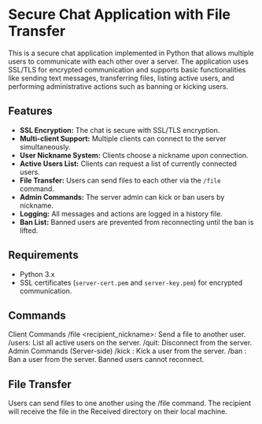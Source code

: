 # Secure Chat Application with File Transfer

This is a secure chat application implemented in Python that allows multiple users to communicate with each other over a server. The application uses SSL/TLS for encrypted communication and supports basic functionalities like sending text messages, transferring files, listing active users, and performing administrative actions such as banning or kicking users.

## Features

- **SSL Encryption:** The chat is secure with SSL/TLS encryption.
- **Multi-client Support:** Multiple clients can connect to the server simultaneously.
- **User Nickname System:** Clients choose a nickname upon connection.
- **Active Users List:** Clients can request a list of currently connected users.
- **File Transfer:** Users can send files to each other via the `/file` command.
- **Admin Commands:** The server admin can kick or ban users by nickname.
- **Logging:** All messages and actions are logged in a history file.
- **Ban List:** Banned users are prevented from reconnecting until the ban is lifted.

## Requirements

- Python 3.x
- SSL certificates (`server-cert.pem` and `server-key.pem`) for encrypted communication.

## Commands
Client Commands
/file <filename> <recipient_nickname>: Send a file to another user.
/users: List all active users on the server.
/quit: Disconnect from the server.
Admin Commands (Server-side)
/kick <nickname>: Kick a user from the server.
/ban <nickname>: Ban a user from the server. Banned users cannot reconnect.
## File Transfer
Users can send files to one another using the /file command. The recipient will receive the file in the Received directory on their local machine.
